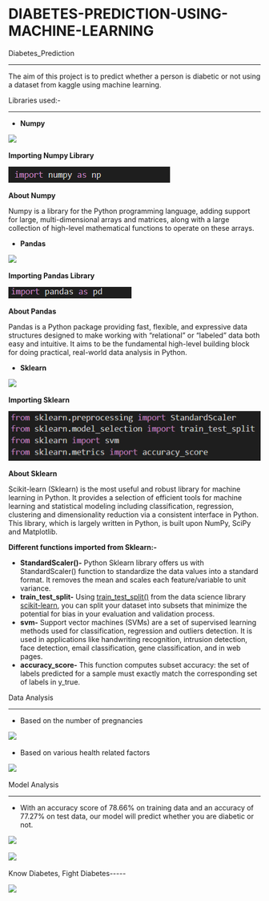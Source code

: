 # DIABETES-PREDICTION-USING-MACHINE-LEARNING
Diabetes\_Prediction

-----
The aim of this project is to predict whether a person is diabetic or not using a dataset from kaggle using machine learning.

Libraries used:-

-----
- **Numpy**

![](Aspose.Words.edf1bc73-73b6-42dd-945e-6a6bf02a7c4d.001.png)

**Importing Numpy Library**

![](Aspose.Words.edf1bc73-73b6-42dd-945e-6a6bf02a7c4d.002.png)

**About Numpy**

Numpy is a library for the Python programming language, adding support for large, multi-dimensional arrays and matrices, along with a large collection of high-level mathematical functions to operate on these arrays.

- **Pandas**

![](Aspose.Words.edf1bc73-73b6-42dd-945e-6a6bf02a7c4d.003.png)

**Importing Pandas Library**

![](Aspose.Words.edf1bc73-73b6-42dd-945e-6a6bf02a7c4d.004.png)

**About Pandas**

Pandas is a Python package providing fast, flexible, and expressive data structures designed to make working with “relational” or “labeled” data both easy and intuitive. It aims to be the fundamental high-level building block for doing practical, real-world data analysis in Python.

- **Sklearn**

![](Aspose.Words.edf1bc73-73b6-42dd-945e-6a6bf02a7c4d.005.png)

**Importing Sklearn**

![](Aspose.Words.edf1bc73-73b6-42dd-945e-6a6bf02a7c4d.006.png)

**About Sklearn**

Scikit-learn (Sklearn) is the most useful and robust library for machine learning in Python. It provides a selection of efficient tools for machine learning and statistical modeling including classification, regression, clustering and dimensionality reduction via a consistent interface in Python. This library, which is largely written in Python, is built upon NumPy, SciPy and Matplotlib.

**Different functions imported from Sklearn:-**

- **StandardScaler()-** Python Sklearn library offers us with StandardScaler() function to standardize the data values into a standard format. It removes the mean and scales each feature/variable to unit variance.
- **train\_test\_split-** Using [train_test_split()](https://scikit-learn.org/stable/modules/generated/sklearn.model_selection.train_test_split.html) from the data science library [scikit-learn](https://scikit-learn.org/stable/index.html), you can split your dataset into subsets that minimize the potential for bias in your evaluation and validation process.
- **svm-** Support vector machines (SVMs) are a set of supervised learning methods used for classification, regression and outliers detection. It is used in applications like handwriting recognition, intrusion detection, face detection, email classification, gene classification, and in web pages.
- **accuracy\_score-** This function computes subset accuracy: the set of labels predicted for a sample must exactly match the corresponding set of labels in y\_true.

Data Analysis

-----
- Based on the number of pregnancies

![](Aspose.Words.edf1bc73-73b6-42dd-945e-6a6bf02a7c4d.007.png)





- Based on various health related factors

![](Aspose.Words.edf1bc73-73b6-42dd-945e-6a6bf02a7c4d.008.png)

Model Analysis

-----
- With an accuracy score of 78.66% on training data and an accuracy of 77.27% on test data, our model will predict whether you are diabetic or not.

![](Aspose.Words.edf1bc73-73b6-42dd-945e-6a6bf02a7c4d.009.png)

![](Aspose.Words.edf1bc73-73b6-42dd-945e-6a6bf02a7c4d.010.png)


Know Diabetes, Fight Diabetes-----

![](Aspose.Words.edf1bc73-73b6-42dd-945e-6a6bf02a7c4d.011.png)
